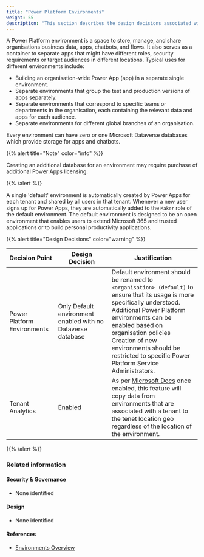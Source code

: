 ```yaml
---
title: "Power Platform Environments"
weight: 55
description: "This section describes the design decisions associated with provisioning and configuration of Power Platform Environments for system(s) built using ASD's Blueprint for Secure Cloud."
---
```


A Power Platform environment is a space to store, manage, and share organisations business data, apps, chatbots, and flows. It also serves as a container to separate apps that might have different roles, security requirements or target audiences in different locations. Typical uses for different environments include:

* Building an organisation-wide Power App (app) in a separate single environment.
* Separate environments that group the test and production versions of apps separately.
* Separate environments that correspond to specific teams or departments in the organisation, each containing the relevant data and apps for each audience.
* Separate environments for different global branches of an organisation.
  
Every environment can have zero or one Microsoft Dataverse databases which provide storage for apps and chatbots. 

{{% alert title="Note" color="info" %}}

Creating an additional database for an environment may require purchase of additional Power Apps licensing.
  
{{% /alert %}}

A single 'default' environment is automatically created by Power Apps for each tenant and shared by all users in that tenant. Whenever a new user signs up for Power Apps, they are automatically added to the `Maker` role of the default environment. The default environment is designed to be an open environment that enables users to extend Microsoft 365 and trusted applications or to build personal productivity applications.

{{% alert title="Design Decisions" color="warning" %}}

| Decision Point              | Design Decision                                             | Justification                                                                                                                                                                                                                                                                                                                 |
|-----------------------------|-------------------------------------------------------------|-------------------------------------------------------------------------------------------------------------------------------------------------------------------------------------------------------------------------------------------------------------------------------------------------------------------------------|
| Power Platform Environments | Only Default environment enabled with no Dataverse database | Default environment should be renamed to `<organisation> (default)` to ensure that its usage is more specifically understood.<br>Additional Power Platform environments can be enabled based on organisation policies<br>Creation of new environments should be restricted to specific Power Platform Service Administrators. |
| Tenant Analytics            | Enabled                                                     | As per [Microsoft Docs](https://learn.microsoft.com/power-platform/admin/tenant-level-analytics) once enabled, this feature will copy data from environments that are associated with a tenant to the tenet location geo regardless of the location of the environment.                                                       |

{{% /alert %}}

### Related information

#### Security & Governance

* None identified

#### Design

* None identified

#### References

* [Environments Overview](https://docs.microsoft.com/power-platform/admin/environments-overview)
